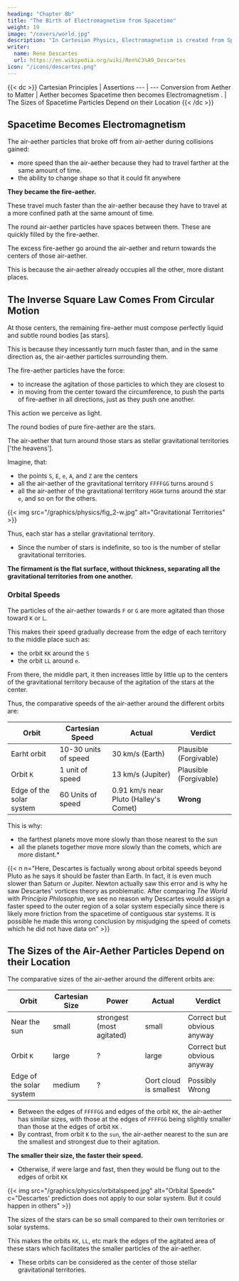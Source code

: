 ```yaml
---
heading: "Chapter 8b"
title: "The Birth of Electromagnetism from Spacetime"
weight: 19
image: "/covers/world.jpg"
description: "In Cartesian Physics, Electromagnetism is created from Spacetime when spacetime particles break off"
writer:
  name: Rene Descartes
  url: https://en.wikipedia.org/wiki/Ren%C3%A9_Descartes
icon: "/icons/descartes.png"
---
```



{{< dc >}}
Cartesian Principles | Assertions
--- | ---
Conversion from Aether to Matter | Aether becomes Spacetime then becomes Electromagnetism
. | The Sizes of Spacetime Particles Depend on their Location
{{< /dc >}}


## Spacetime Becomes Electromagnetism

The air-aether particles that broke off from air-aether during collisions gained:
- more speed than the air-aether because they had to travel farther at the same amount of time. 
- the ability to change shape so that it could fit anywhere

**They became the fire-aether.**


These travel much faster than the air-aether because they have to travel at a more confined path at the same amount of time.  

<!-- I say that it had to acquire a much faster motion than theirs. The
reason for this is clear. For, having to go off to the side, and through very
narrow passages, out of the small spaces left between the parts as they
proceeded to collide head-on with one another, it had to traverse a very
much greater path than they had in the same time. -->

The round air-aether particles have spaces between them. These are quickly filled by the fire-aether. 


The excess fire-aether go around the air-aether and return towards the centers of those air-aether. 

This is because the air-aether already occupies all the other, more distant places. 

## The Inverse Square Law Comes From Circular Motion

At those centers, the remaining fire-aether must compose perfectly liquid and subtle round bodies [as stars]. 

This is because they incessantly turn much faster than, and in the same direction as, the air-aether particles surrounding them. 

The fire-aether particles have the force:
- to increase the agitation of those particles to which they are closest to
- in moving from the center toward the circumference, to push the parts of fire-aether in all directions, just as they push one another.

This action we perceive as light. 

<!-- We shall take one of those round bodies composed purely of the  -->
<!-- matter of the first element  -->

The round bodies of pure fire-aether are the stars. 

<!-- , of the new world I am describing to you.  -->

The air-aether that turn around those stars as stellar gravitational territories ['the heavens'].

Imagine, that:
- the points `S`, `E`, `e`, `A`, and `Z` are the centers
- all the air-aether of the gravitational territory `FFFFGG` turns around `S`
- all the air-aether of the gravitational territory `HGGH` turns around the star `e`, and so on for the others. 

{{< img src="/graphics/physics/fig_2-w.jpg" alt="Gravitational Territories" >}}

Thus, each star has a stellar gravitational territory.
- Since the number of stars is indefinite, so too is the number of stellar gravitational territories. 

**The firmament is the flat surface, without thickness, separating all the gravitational territories from one another.**


### Orbital Speeds

<!-- Thus, while the parts of the second element
in the neighbourhood of  have the opportunity to describe a complete
circle there about the Sun, those in the neighbourhood of , which I am
supposing to be ten times closer, not only have the opportunity to
describe ten circles, which they would do if they moved only at the same
speed, but perhaps more than thirty. 

And again, those parts towards , or
towards , which I am supposing to be two or three thousand times more
distant, can perhaps describe more than sixty circles. From this you will
realise immediately that the highest planets must move more slowly than
the lowest, that is, those closest to the Sun, and that all the planets move
together more slowly than the comets, which are nevertheless further
away. -->

The particles of the air-aether towards `F` or `G` are more agitated than those toward `K` or `L`.

This makes their speed gradually decrease from the edge of each territory to the middle place such as:
- the orbit `KK` around the `S`
- the orbit `LL` around `e`.

From there, the middle part, it then increases little by little up to the centers of the gravitational territory because of the agitation of the stars at the center. 

Thus, the comparative speeds of the air-aether around the different orbits are:

Orbit | Cartesian Speed | Actual | Verdict
--- | --- | --- | ---
Earht orbit | 10-30 units of speed | 30 km/s (Earth) | Plausible (Forgivable)
Orbit `K` | 1 unit of speed | 13 km/s (Jupiter) | Plausible (Forgivable)
Edge of the solar system | 60 Units of speed | 0.91 km/s near Pluto (Halley's Comet) | **Wrong** 

<!--  orbit `K` [of Saturn] draws there a complete circle around the `sun`.

Those towards `earth`, which is 10 times closer to the sun, can draw 10 circles (as they would do if they moved only equally fast), but perhaps more than 30.[42]

The air-aether towards `F` or towards `G`, which is 2,000-3,000 times more distant. They can perhaps draw more than 60 circles.  -->

This is why:
- the farthest planets move more slowly than those nearest to the sun
- all the planets together move more slowly than the comets, which are more distant.*


{{< n n="Here, Descartes is factually wrong about orbital speeds beyond Pluto as he says it should be faster than Earth. In fact, it is even much slower than Saturn or Jupiter. Newton actually saw this error and is why he saw Descartes' vortices theory as problematic. After comparing *The World* with *Principia Philosophia*, we see no reason why Descartes would assign a faster speed to the outer region of a solar system especially since there is likely more friction from the spacetime of contiguous star systems. It is possible he made this wrong conclusion by misjudging the speed of comets which he did not have data on" >}}




## The Sizes of the Air-Aether Particles Depend on their Location

The comparative sizes of the air-aether around the different orbits are:

Orbit | Cartesian Size | Power |  Actual | Verdict
--- | --- | --- | --- | ---
Near the sun | small | strongest (most agitated) | small | Correct but obvious anyway
Orbit `K` | large | ? | large | Correct but obvious anyway
Edge of the solar system | medium  | ? | Oort cloud is smallest | Possibly Wrong 


- Between the edges of `FFFFGG` and edges of the orbit `KK`, the air-aether has similar sizes, with those at the edges of `FFFFGG` being slightly smaller than those at the edges of orbit `KK` <!-- (provided that the difference of their sizes are not proportionately greater than that of their speeds) -->.
- By contrast, from orbit `K` to the `sun`, the air-aether nearest to the sun are the smallest and strongest due to their agitation.
 
**The smaller their size, the faster their speed.**
- Otherwise, if were large and fast, then they would be flung out to the edges of orbit `KK` 

<!-- they were inversely proportional, then they would go out to occupy the place of the farthest. -->

{{< img src="/graphics/physics/orbitalspeed.jpg" alt="Orbital Speeds" c="Descartes' prediction does not apply to our solar system. But it could happen in others" >}}

<!-- The difference of their sizes is proportional to their speeds.  -->
<!-- tely greater than (or at least proportionately as great as) that of their speeds.  -->

<!-- Note finally that, given the manner in which I have said the sun and the other fixed stars were formed,  -->

The sizes of the stars can be so small compared to their own territories or solar systems. 

This makes the orbits `KK`, `LL`, etc mark the edges of the agitated area of these stars which facilitates the smaller particles of the air-aether.
- These orbits can be considered as the center of those stellar gravitational territories.

